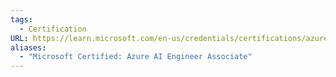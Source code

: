 ```yaml
---
tags:
  - Certification
URL: https://learn.microsoft.com/en-us/credentials/certifications/azure-ai-engineer/?practice-assessment-type=certification
aliases:
  - "Microsoft Certified: Azure AI Engineer Associate"
---
```

